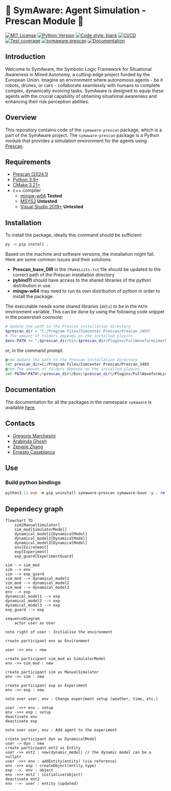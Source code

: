 # 🤖 SymAware: Agent Simulation - Prescan Module 🚀

[![MIT License](https://img.shields.io/badge/license-BSD3-green)](https://gitlab.mpi-sws.org/sadegh/eicsymaware/-/blob/prescan/LICENSE)
[![Python Version](https://img.shields.io/badge/python-3.9+-blue)](https://www.python.org/downloads/)
[![Code style: black](https://img.shields.io/badge/code%20style-black-000000.svg)](https://github.com/psf/black)
[![CI/CD](https://gitlab.mpi-sws.org/sadegh/eicsymaware/badges/prescan/pipeline.svg)](https://gitlab.mpi-sws.org/sadegh/eicsymaware/-/commits/prescan)
[![Test coverage](https://gitlab.mpi-sws.org/sadegh/eicsymaware/badges/prescan/coverage.svg)](https://gitlab.mpi-sws.org/sadegh/eicsymaware/-/commits/prescan)
[![symaware.prescan](https://gitlab.mpi-sws.org/sadegh/eicsymaware/-/badges/release.svg)](https://gitlab.mpi-sws.org/sadegh/eicsymaware/-/packages)
[![Documentation](https://img.shields.io/badge/Documentation-sphinx-purple)](https://sadegh.pages.mpi-sws.org/eicsymaware/)

## Introduction

Welcome to SymAware, the Symbolic Logic Framework for Situational Awareness in Mixed Autonomy, a cutting-edge project funded by the European Union.
Imagine an environment where autonomous agents - be it robots, drones, or cars - collaborate seamlessly with humans to complete complex, dynamically evolving tasks.
SymAware is designed to equip these agents with the crucial capability of obtaining situational awareness and enhancing their risk perception abilities.

## Overview

This repository contains code of the `symaware-prescan` package, which is a part of the SymAware project.
The `symaware-prescan` package is a Python module that provides a simulation environment for the agents using [Prescan](https://www.plm.automation.siemens.com/global/en/products/simcenter/prescan.html).


## Requirements

- [Prescan (2024.1)](https://www.plm.automation.siemens.com/global/en/products/simcenter/prescan.html)
- [Python 3.9+](https://www.python.org/downloads/)
- [CMake 3.21+](https://cmake.org/download/)
- c++ compiler
    - [mingw-w64](https://sourceforge.net/projects/mingw-w64/) **Tested**
    - [MSYS2](https://www.msys2.org/) **Untested**
    - [Visual Studio 2019+](https://visualstudio.microsoft.com/) **Untested**

## Installation

To install the package, ideally this command should be sufficient:

```bash
py -m pip install .
```

Based on the machine and software versions, the installation might fail.
Here are some common issues and their solutions:

- **Prescan_base_DIR** in the `CMakeLists.txt` file should be updated to the correct path of the Prescan installation directory
- **pybind11** should have access to the shared libraries of the python distribution in use.
- **mingw-w64** may need to run its own distribution of python in order to install the package.

The executable needs some shared libraries (`ddls`) to be in the `PATH` environment variable. 
This can be done by using the following code snippet in the powershell coonsole:

```powershell
# Update the path to the Prescan installation directory
$prescan_dir = "C:/Program Files/Simcenter Prescan/Prescan_2403" 
# The amount of folders depends on the installed plugins
$env:PATH += ";$prescan_dir/bin;$prescan_dir/Plugins/FullWaveformLidarPlugin/bin;$prescan_dir/Plugins/PBRadarPlugin/bin;$prescan_dir/Plugins/PointCloudLidarPlugin/bin;$prescan_dir/Plugins/ProbabilisticSensorsPlugin/bin;$prescan_dir/Plugins/V2XPlugin/bin"
```

or, in the command prompt:

```bat
@rem Update the path to the Prescan installation directory
set prescan_dir=C:/Program Files/Simcenter Prescan/Prescan_2403
@rem The amount of folders depends on the installed plugins
set PATH=%PATH%;%prescan_dir%/bin;%prescan_dir%/Plugins/FullWaveformLidarPlugin/bin;%prescan_dir%/Plugins/PBRadarPlugin/bin;%prescan_dir%/Plugins/PointCloudLidarPlugin/bin;%prescan_dir%/Plugins/ProbabilisticSensorsPlugin/bin;%prescan_dir%/Plugins/V2XPlugin/bin
```

## Documentation

The documentation for all the packages in the namespace `symaware` is available [here](https://sadegh.pages.mpi-sws.org/eicsymaware/).

## Contacts

- [Gregorio Marchesini](mailto:gremar@kth.se)
- [Arabinda Ghosh](mailto:arabinda@mpi-sws.org)
- [Zengjie Zhang](mailto:z.zhang3@tue.nl)
- [Ernesto Casablanca](mailto:casablancaernesto@gmail.com)



## Use

### Build python bindings

```powershell
python3.11.exe -m pip uninstall symaware-prescan symaware-base -y ; rm  -r -fo 'C:\msys64\mingw64\lib\python3.11\site-packages\symaware' ; python3.11.exe -m pip install . --index-url https://gitlab.mpi-sws.org/api/v4/projects/2668/packages/pypi/simple ; python3.11.exe .\script\stubs.py ; cp .\python\symaware\simulators\prescan\_symaware_prescan.pyi 'C:\msys64\mingw64\lib\python3.11\site-packages\symaware\simulators\prescan'
```


## Dependecy graph

```mermaid
flowchart TD
    sim[ManualSimulator]
    sim_mod[SimulatorModel]
    dynamical_model1[DynamicalModel]
    dynamical_model2[DynamicalModel]
    dynamical_model3[DynamicalModel]
    env[Evironment]
    exp[Experiment]
    exp_guard[ExperimentGuard]

sim --> sim_mod
sim --> env
sim --> exp_guard
sim_mod --> dynamical_model1
sim_mod --> dynamical_model2
sim_mod --> dynamical_model3
env --> exp
dynamical_model1 --> exp
dynamical_model2 --> exp
dynamical_model3 --> exp
exp_guard --> exp
```

```mermaid
sequenceDiagram
    actor user as User

note right of user : Initialise the environment

create participant env as Environment

user ->> env : new

create participant sim_mod as SimulatorModel
env ->> sim_mod : new

create participant sim as ManualSimulator
env ->> sim : new 

create participant exp as Experiment
env ->> exp : new

note over user, env : Change experiment setup (weather, time, etc.)

user ->>+ env : setup
env ->>+ exp : setup
deactivate env
deactivate exp

note over user, env : Add agent to the experiment

create participant dyn as DynamicalModel
user -> dyn : new
create participant ent2 as Entity
user ->> ent2 : new(dynamic_model) // the dynamic model can be a nullptr
user ->>+ env : addEntity(entity) (via reference)
env ->>+ exp : createObject(entity.type)
exp -->- env : object
env ->>+ ent2 : initialise(object)
deactivate ent2
env -->- user : entity (updated)



```
